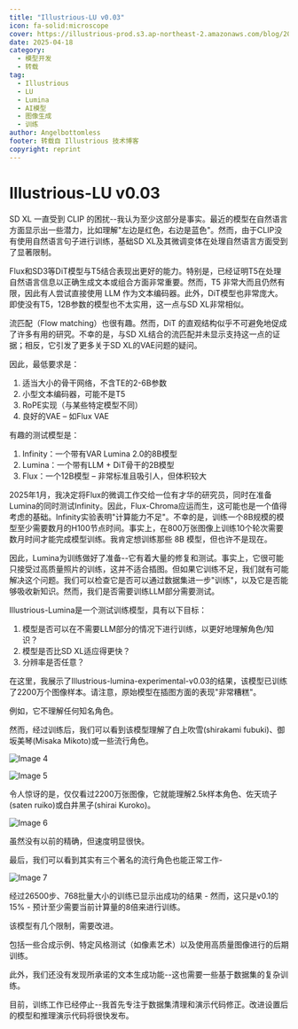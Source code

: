 ```yaml
---
title: "Illustrious-LU v0.03"
icon: fa-solid:microscope
cover: https://illustrious-prod.s3.ap-northeast-2.amazonaws.com/blog/2025-04-11T07:16:56.712Z/2025-04-11%20Thumbnail.png
date: 2025-04-18
category:
  - 模型开发
  - 转载
tag:
  - Illustrious
  - LU
  - Lumina
  - AI模型
  - 图像生成
  - 训练
author: Angelbottomless
footer: 转载自 Illustrious 技术博客
copyright: reprint
---
```


# Illustrious-LU v0.03

SD XL 一直受到 CLIP 的困扰--我认为至少这部分是事实。最近的模型在自然语言方面显示出一些潜力，比如理解"左边是红色，右边是蓝色"。然而，由于CLIP没有使用自然语言句子进行训练，基础SD XL及其微调变体在处理自然语言方面受到了显著限制。

Flux和SD3等DiT模型与T5结合表现出更好的能力。特别是，已经证明T5在处理自然语言信息以正确生成文本或组合方面非常重要。然而，T5 非常大而且仍然有限，因此有人尝试直接使用 LLM 作为文本编码器。此外，DiT模型也非常庞大。即使没有T5，12B参数的模型也不太实用，这一点与SD XL非常相似。

流匹配（Flow matching）也很有趣。然而，DiT 的直观结构似乎不可避免地促成了许多有用的研究。不幸的是，与SD XL结合的流匹配并未显示支持这一点的证据；相反，它引发了更多关于SD XL的VAE问题的疑问。

因此，最低要求是：

1. 适当大小的骨干网络，不含TE的2-6B参数
2. 小型文本编码器，可能不是T5
3. RoPE实现（与某些特定模型不同）
4. 良好的VAE – 如Flux VAE

有趣的测试模型是：

1. Infinity：一个带有VAR Lumina 2.0的8B模型
2. Lumina：一个带有LLM + DiT骨干的2B模型
3. Flux：一个12B模型 – 非常标准且吸引人，但体积较大

2025年1月，我决定将Flux的微调工作交给一位有才华的研究员，同时在准备Lumina的同时测试Infinity。因此，Flux-Chroma应运而生，这可能也是一个值得考虑的基础。Infinity实验表明"计算能力不足"。不幸的是，训练一个8B规模的模型至少需要数月的H100节点时间。事实上，在800万张图像上训练10个轮次需要数月时间才能完成模型训练。我肯定想训练那些 8B 模型，但也许不是现在。

因此，Lumina为训练做好了准备--它有着大量的修复和测试。事实上，它很可能只接受过高质量照片的训练，这并不适合插图。但如果它训练不足，我们就有可能解决这个问题。我们可以检查它是否可以通过数据集进一步"训练"，以及它是否能够吸收新知识。然而，我们是否需要训练LLM部分需要测试。

Illustrious-Lumina是一个测试训练模型，具有以下目标：

1. 模型是否可以在不需要LLM部分的情况下进行训练，以更好地理解角色/知识？
2. 模型是否比SD XL适应得更快？
3. 分辨率是否任意？

在这里，我展示了Illustrious-lumina-experimental-v0.03的结果，该模型已训练了2200万个图像样本。请注意，原始模型在插图方面的表现"非常糟糕"。

例如，它不理解任何知名角色。

然而，经过训练后，我们可以看到该模型理解了白上吹雪(shirakami fubuki)、御坂美琴(Misaka Mikoto)或一些流行角色。

![Image 4](https://illustrious-prod.s3.ap-northeast-2.amazonaws.com/blog/2025-04-18T09:43:42.451Z/2025-04-14(1,2).png)

![Image 5](https://illustrious-prod.s3.ap-northeast-2.amazonaws.com/blog/2025-04-18T09:41:47.722Z/2025-04-14(3,4).png)

令人惊讶的是，仅仅看过2200万张图像，它就能理解2.5k样本角色、佐天琉子(saten ruiko)或白井黑子(shirai Kuroko)。

![Image 6](https://illustrious-prod.s3.ap-northeast-2.amazonaws.com/blog/2025-04-18T09:41:55.453Z/2025-04-14(5,6).png)

虽然没有以前的精确，但速度明显很快。

最后，我们可以看到其实有三个著名的流行角色也能正常工作-

![Image 7](https://illustrious-prod.s3.ap-northeast-2.amazonaws.com/blog/2025-04-18T09:42:05.180Z/2025-04-14(7,8).png)

经过26500步、768批量大小的训练已显示出成功的结果 - 然而，这只是v0.1的15% - 预计至少需要当前计算量的8倍来进行训练。

该模型有几个限制，需要改进。

包括一些合成示例、特定风格测试（如像素艺术）以及使用高质量图像进行的后期训练。

此外，我们还没有发现所承诺的文本生成功能--这也需要一些基于数据集的复杂训练。

目前，训练工作已经停止--我首先专注于数据集清理和演示代码修正。改进设置后的模型和推理演示代码将很快发布。
